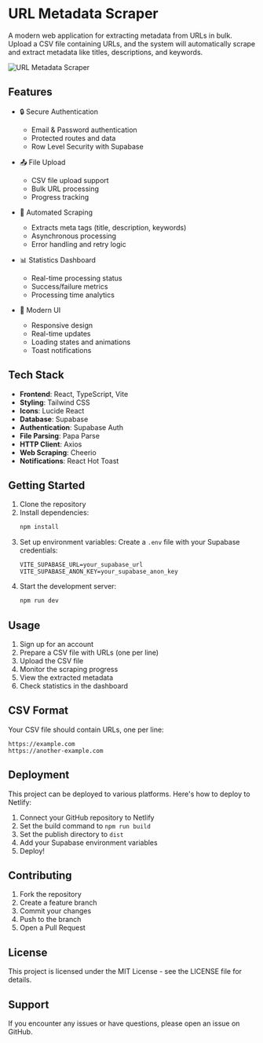 # URL Metadata Scraper

A modern web application for extracting metadata from URLs in bulk. Upload a CSV file containing URLs, and the system will automatically scrape and extract metadata like titles, descriptions, and keywords.

![URL Metadata Scraper](https://source.unsplash.com/random/1200x630/?technology)

## Features

- 🔒 Secure Authentication
  - Email & Password authentication
  - Protected routes and data
  - Row Level Security with Supabase

- 📤 File Upload
  - CSV file upload support
  - Bulk URL processing
  - Progress tracking

- 🤖 Automated Scraping
  - Extracts meta tags (title, description, keywords)
  - Asynchronous processing
  - Error handling and retry logic

- 📊 Statistics Dashboard
  - Real-time processing status
  - Success/failure metrics
  - Processing time analytics

- 💅 Modern UI
  - Responsive design
  - Real-time updates
  - Loading states and animations
  - Toast notifications

## Tech Stack

- **Frontend**: React, TypeScript, Vite
- **Styling**: Tailwind CSS
- **Icons**: Lucide React
- **Database**: Supabase
- **Authentication**: Supabase Auth
- **File Parsing**: Papa Parse
- **HTTP Client**: Axios
- **Web Scraping**: Cheerio
- **Notifications**: React Hot Toast

## Getting Started

1. Clone the repository
2. Install dependencies:
   ```bash
   npm install
   ```
3. Set up environment variables:
   Create a `.env` file with your Supabase credentials:
   ```
   VITE_SUPABASE_URL=your_supabase_url
   VITE_SUPABASE_ANON_KEY=your_supabase_anon_key
   ```
4. Start the development server:
   ```bash
   npm run dev
   ```

## Usage

1. Sign up for an account
2. Prepare a CSV file with URLs (one per line)
3. Upload the CSV file
4. Monitor the scraping progress
5. View the extracted metadata
6. Check statistics in the dashboard

## CSV Format

Your CSV file should contain URLs, one per line:
```csv
https://example.com
https://another-example.com
```

## Deployment

This project can be deployed to various platforms. Here's how to deploy to Netlify:

1. Connect your GitHub repository to Netlify
2. Set the build command to `npm run build`
3. Set the publish directory to `dist`
4. Add your Supabase environment variables
5. Deploy!

## Contributing

1. Fork the repository
2. Create a feature branch
3. Commit your changes
4. Push to the branch
5. Open a Pull Request

## License

This project is licensed under the MIT License - see the LICENSE file for details.

## Support

If you encounter any issues or have questions, please open an issue on GitHub.